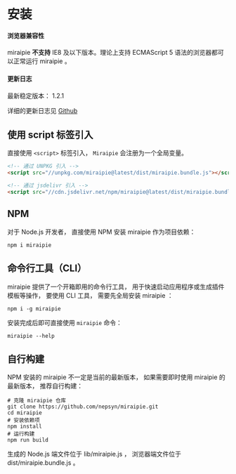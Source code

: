 # 安装

#### 浏览器兼容性

miraipie **不支持** IE8 及以下版本。理论上支持 ECMAScript 5 语法的浏览器都可以正常运行 miraipie 。

#### 更新日志

最新稳定版本： 1.2.1

详细的更新日志见 [Github](https://github.com/nepsyn/miraipie/blob/master/CHANGELOG.md)

## 使用 script 标签引入

直接使用 `<script>` 标签引入， `Miraipie` 会注册为一个全局变量。

```html
<!-- 通过 UNPKG 引入 -->
<script src="//unpkg.com/miraipie@latest/dist/miraipie.bundle.js"></script>

<!-- 通过 jsdelivr 引入 -->
<script src="//cdn.jsdelivr.net/npm/miraipie@latest/dist/miraipie.bundle.js"></script>
```

## NPM

对于 Node.js 开发者， 直接使用 NPM 安装 miraipie 作为项目依赖：

```shell
npm i miraipie
```

## 命令行工具（CLI）

miraipie 提供了一个开箱即用的命令行工具， 用于快速启动应用程序或生成插件模板等操作， 要使用 CLI 工具， 需要先全局安装 miraipie ：

```shell
npm i -g miraipie
```

安装完成后即可直接使用 `miraipie` 命令：

```shell
miraipie --help
```

## 自行构建

NPM 安装的 miraipie 不一定是当前的最新版本， 如果需要即时使用 miraipie 的最新版本， 推荐自行构建：

```shell
# 克隆 miraipie 仓库
git clone https://github.com/nepsyn/miraipie.git
cd miraipie
# 安装依赖项
npm install
# 运行构建
npm run build
```

生成的 Node.js 端文件位于 lib/miraipie.js ， 浏览器端文件位于 dist/miraipie.bundle.js 。
